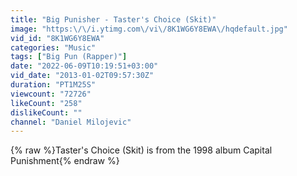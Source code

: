 ```yaml
---
title: "Big Punisher - Taster's Choice (Skit)"
image: "https:\/\/i.ytimg.com\/vi\/8K1WG6Y8EWA\/hqdefault.jpg"
vid_id: "8K1WG6Y8EWA"
categories: "Music"
tags: ["Big Pun (Rapper)"]
date: "2022-06-09T10:19:51+03:00"
vid_date: "2013-01-02T09:57:30Z"
duration: "PT1M25S"
viewcount: "72726"
likeCount: "258"
dislikeCount: ""
channel: "Daniel Milojevic"
---
```

{% raw %}Taster's Choice (Skit) is from the 1998 album Capital Punishment{% endraw %}
